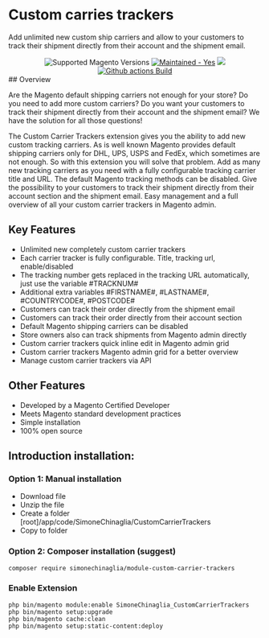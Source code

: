 # Custom carries trackers
Add unlimited new custom ship carriers and allow to your customers to track their shipment directly from their account and the shipment email.

<div align="center">
  <img src="https://img.shields.io/badge/magento-2.4-brightgreen.svg?logo=magento&longCache=true" alt="Supported Magento Versions" />
   <a href="https://GitHub.com/Naereen/StrapDown.js/graphs/commit-activity" target="_blank"><img src="https://img.shields.io/badge/maintained%3F-yes-brightgreen.svg" alt="Maintained - Yes" /></a>
  <a href="https://opensource.org/licenses/GPL-3.0" target="_blank"><img src="https://img.shields.io/badge/license-GPL-blue.svg" /></a>
<a href="https://packagist.org/packages/PUGX/badge-poser" rel="nofollow"><img src="https://github.com/PUGX/badge-poser/workflows/Test/badge.svg" alt="Github actions Build" style="max-width: 100%;"></a>
</div>
## Overview

Are the Magento default shipping carriers not enough for your store? Do you need to add more custom carriers? Do you want your customers to track their shipment directly from their account and the shipment email? We have the solution for all those questions!

The Custom Carrier Trackers extension gives you the ability to add new custom tracking carriers. As is well known Magento provides default shipping carriers only for DHL, UPS, USPS and FedEx, which sometimes are not enough. So with this extension you will solve that problem. Add as many new tracking carriers as you need with a fully configurable tracking carrier title and URL. The default Magento tracking methods can be disabled. Give the possibility to your customers to track their shipment directly from their account section and the shipment email. Easy management and a full overview of all your custom carrier trackers in Magento admin.

## Key Features

- Unlimited new completely custom carrier trackers
- Each carrier tracker is fully configurable. Title, tracking url, enable/disabled
- The tracking number gets replaced in the tracking URL automatically, just use the variable #TRACKNUM#
- Additional extra variables #FIRSTNAME#, #LASTNAME#, #COUNTRYCODE#, #POSTCODE#
- Customers can track their order directly from the shipment email
- Customers can track their order directly from their account section
- Default Magento shipping carriers can be disabled
- Store owners also can track shipments from Magento admin directly
- Custom carrier trackers quick inline edit in Magento admin grid
- Custom carrier trackers Magento admin grid for a better overview
- Manage custom carrier trackers via API

## Other Features

- Developed by a Magento Certified Developer
- Meets Magento standard development practices
- Simple installation
- 100% open source

## Introduction installation:

### Option 1: Manual installation
- Download file
- Unzip the file
- Create a folder [root]/app/code/SimoneChinaglia/CustomCarrierTrackers
- Copy to folder

### Option 2: Composer installation (suggest)
```
composer require simonechinaglia/module-custom-carrier-trackers
```
### Enable Extension

```
php bin/magento module:enable SimoneChinaglia_CustomCarrierTrackers
php bin/magento setup:upgrade
php bin/magento cache:clean
php bin/magento setup:static-content:deploy
